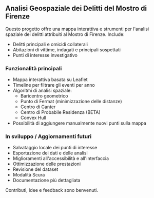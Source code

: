 ## Analisi Geospaziale dei Delitti del Mostro di Firenze

Questo progetto offre una mappa interattiva e strumenti per l'analisi spaziale dei delitti attribuiti al Mostro di Firenze. Include:

- Delitti principali e omicidi collaterali
- Abitazioni di vittime, indagati e principali sospettati
- Punti di interesse investigativo

### Funzionalità principali

- Mappa interattiva basata su Leaflet
- Timeline per filtrare gli eventi per anno
- Algoritmi di analisi spaziale:
  - Baricentro geometrico
  - Punto di Fermat (minimizzazione delle distanze)
  - Centro di Canter
  - Centro di Probabile Residenza (BETA)
  - Convex Hull
- Possibilità di aggiungere manualmente nuovi punti sulla mappa

### In sviluppo / Aggiornamenti futuri

- Salvataggio locale dei punti di interesse
- Esportazione dei dati e delle analisi
- Miglioramenti all'accessibilità e all'interfaccia
- Ottimizzazione delle prestazioni
- Revisione del dataset
- Modalità Scura
- Documentazione più dettagliata

Contributi, idee e feedback sono benvenuti.
